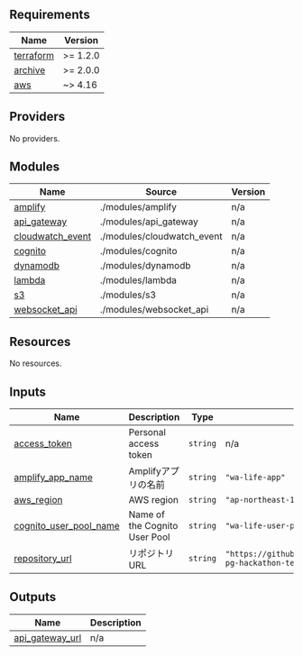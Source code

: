 <!-- BEGIN_TF_DOCS -->
## Requirements

| Name | Version |
|------|---------|
| <a name="requirement_terraform"></a> [terraform](#requirement\_terraform) | >= 1.2.0 |
| <a name="requirement_archive"></a> [archive](#requirement\_archive) | >= 2.0.0 |
| <a name="requirement_aws"></a> [aws](#requirement\_aws) | ~> 4.16 |

## Providers

No providers.

## Modules

| Name | Source | Version |
|------|--------|---------|
| <a name="module_amplify"></a> [amplify](#module\_amplify) | ./modules/amplify | n/a |
| <a name="module_api_gateway"></a> [api\_gateway](#module\_api\_gateway) | ./modules/api_gateway | n/a |
| <a name="module_cloudwatch_event"></a> [cloudwatch\_event](#module\_cloudwatch\_event) | ./modules/cloudwatch_event | n/a |
| <a name="module_cognito"></a> [cognito](#module\_cognito) | ./modules/cognito | n/a |
| <a name="module_dynamodb"></a> [dynamodb](#module\_dynamodb) | ./modules/dynamodb | n/a |
| <a name="module_lambda"></a> [lambda](#module\_lambda) | ./modules/lambda | n/a |
| <a name="module_s3"></a> [s3](#module\_s3) | ./modules/s3 | n/a |
| <a name="module_websocket_api"></a> [websocket\_api](#module\_websocket\_api) | ./modules/websocket_api | n/a |

## Resources

No resources.

## Inputs

| Name | Description | Type | Default | Required |
|------|-------------|------|---------|:--------:|
| <a name="input_access_token"></a> [access\_token](#input\_access\_token) | Personal access token | `string` | n/a | yes |
| <a name="input_amplify_app_name"></a> [amplify\_app\_name](#input\_amplify\_app\_name) | Amplifyアプリの名前 | `string` | `"wa-life-app"` | no |
| <a name="input_aws_region"></a> [aws\_region](#input\_aws\_region) | AWS region | `string` | `"ap-northeast-1"` | no |
| <a name="input_cognito_user_pool_name"></a> [cognito\_user\_pool\_name](#input\_cognito\_user\_pool\_name) | Name of the Cognito User Pool | `string` | `"wa-life-user-pool"` | no |
| <a name="input_repository_url"></a> [repository\_url](#input\_repository\_url) | リポジトリURL | `string` | `"https://github.com/tatsurou9003/yumemi-pg-hackathon-team3.git"` | no |

## Outputs

| Name | Description |
|------|-------------|
| <a name="output_api_gateway_url"></a> [api\_gateway\_url](#output\_api\_gateway\_url) | n/a |
<!-- END_TF_DOCS -->